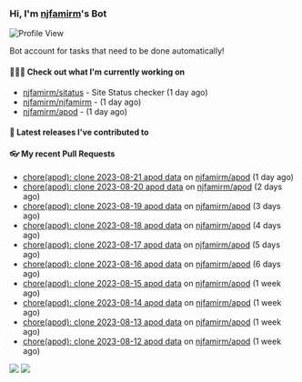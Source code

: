 ### Hi, I'm [njfamirm](https://github.com/njfamirm)'s Bot
![Profile View](https://komarev.com/ghpvc/?username=njfamirm-bot)

Bot account for tasks that need to be done automatically!

#### 👨🏻‍💻 Check out what I'm currently working on

- [njfamirm/sitatus](https://github.com/njfamirm/sitatus) - Site Status checker (1 day ago)
- [njfamirm/njfamirm](https://github.com/njfamirm/njfamirm) -  (1 day ago)
- [njfamirm/apod](https://github.com/njfamirm/apod) -  (1 day ago)

#### 🎉 Latest releases I've contributed to


#### 👓 My recent Pull Requests

- [chore(apod): clone 2023-08-21 apod data](https://github.com/njfamirm/apod/pull/46) on [njfamirm/apod](https://github.com/njfamirm/apod) (1 day ago)
- [chore(apod): clone 2023-08-20 apod data](https://github.com/njfamirm/apod/pull/45) on [njfamirm/apod](https://github.com/njfamirm/apod) (2 days ago)
- [chore(apod): clone 2023-08-19 apod data](https://github.com/njfamirm/apod/pull/44) on [njfamirm/apod](https://github.com/njfamirm/apod) (3 days ago)
- [chore(apod): clone 2023-08-18 apod data](https://github.com/njfamirm/apod/pull/43) on [njfamirm/apod](https://github.com/njfamirm/apod) (4 days ago)
- [chore(apod): clone 2023-08-17 apod data](https://github.com/njfamirm/apod/pull/42) on [njfamirm/apod](https://github.com/njfamirm/apod) (5 days ago)
- [chore(apod): clone 2023-08-16 apod data](https://github.com/njfamirm/apod/pull/41) on [njfamirm/apod](https://github.com/njfamirm/apod) (6 days ago)
- [chore(apod): clone 2023-08-15 apod data](https://github.com/njfamirm/apod/pull/40) on [njfamirm/apod](https://github.com/njfamirm/apod) (1 week ago)
- [chore(apod): clone 2023-08-14 apod data](https://github.com/njfamirm/apod/pull/39) on [njfamirm/apod](https://github.com/njfamirm/apod) (1 week ago)
- [chore(apod): clone 2023-08-13 apod data](https://github.com/njfamirm/apod/pull/38) on [njfamirm/apod](https://github.com/njfamirm/apod) (1 week ago)
- [chore(apod): clone 2023-08-12 apod data](https://github.com/njfamirm/apod/pull/37) on [njfamirm/apod](https://github.com/njfamirm/apod) (1 week ago)

![](http://github-profile-summary-cards.vercel.app/api/cards/profile-details?username=njfamirm-bot&theme=transparent)
![](https://github-profile-summary-cards.vercel.app/api/cards/productive-time?username=njfamirm-bot&theme=transparent&utcOffset=3.50)
